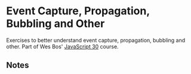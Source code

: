 # Event Capture, Propagation, Bubbling and Other

Exercises to better understand event capture, propagation, bubbling and other. Part of Wes Bos'
[JavaScript 30](https://javascript30.com/) course.

## Notes
